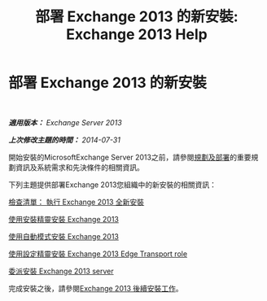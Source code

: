 ﻿---
title: '部署 Exchange 2013 的新安裝: Exchange 2013 Help'
TOCTitle: 部署 Exchange 2013 的新安裝
ms:assetid: 681835cf-79fe-4aa7-8a28-4a39944d0efc
ms:mtpsurl: https://technet.microsoft.com/zh-tw/library/Aa998619(v=EXCHG.150)
ms:contentKeyID: 50473382
ms.date: 05/21/2018
mtps_version: v=EXCHG.150
ms.translationtype: MT
---

# 部署 Exchange 2013 的新安裝

 

_**適用版本：** Exchange Server 2013_

_**上次修改主題的時間：** 2014-07-31_

開始安裝的MicrosoftExchange Server 2013之前，請參閱[規劃及部署](planning-and-deployment-for-exchange-2013-installation-instructions.md)的重要規劃資訊及系統需求和先決條件的相關資訊。

下列主題提供部署Exchange 2013您組織中的新安裝的相關資訊：

[檢查清單： 執行 Exchange 2013 全新安裝](checklist-perform-a-new-installation-of-exchange-2013-exchange-2013-help.md)

[使用安裝精靈安裝 Exchange 2013](install-exchange-2013-using-the-setup-wizard-exchange-2013-help.md)

[使用自動模式安裝 Exchange 2013](install-exchange-2013-using-unattended-mode-exchange-2013-help.md)

[使用設定精靈安裝 Exchange 2013 Edge Transport role](install-the-exchange-2013-edge-transport-role-using-the-setup-wizard-exchange-2013-help.md)

[委派安裝 Exchange 2013 server](delegate-the-installation-of-an-exchange-2013-server-exchange-2013-help.md)

完成安裝之後，請參閱[Exchange 2013 後續安裝工作](exchange-2013-post-installation-tasks-exchange-2013-help.md)。

